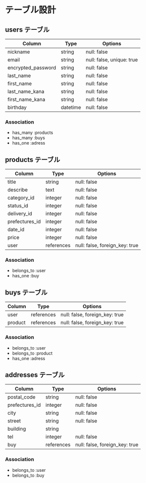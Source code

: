# テーブル設計

## users テーブル

| Column             | Type     | Options                   |
| ------------------ | -------- | ------------------------- |
| nickname           | string   | null: false               |
| email              | string   | null: false, unique: true |
| encrypted_password | string   | null: false               |
| last_name          | string   | null: false               |
| first_name         | string   | null: false               |
| last_name_kana     | string   | null: false               |
| first_name_kana    | string   | null: false               |
| birthday           | datetime | null: false               |

### Association

- has_many :products
- has_many :buys
- has_one  :adress

## products テーブル

| Column         | Type       | Options                        |
| -------------- | ---------- | ------------------------------ |
| title          | string     | null: false                    |
| describe       | text       | null: false                    |
| category_id    | integer    | null: false                    |
| status_id      | integer    | null: false                    |
| delivery_id    | integer    | null: false                    |
| prefectures_id | integer    | null: false                    |
| date_id        | integer    | null: false                    |
| price          | integer    | null: false                    |
| user           | references | null: false, foreign_key: true |

### Association

- belongs_to :user
- has_one    :buy

## buys テーブル

| Column  | Type       | Options                        |
| ------- | ---------- | ------------------------------ |
| user    | references | null: false, foreign_key: true |
| product | references | null: false, foreign_key: true |

### Association

- belongs_to :user
- belongs_to :product
- has_one    :adress

## addresses テーブル

| Column      | Type       | Options                        |
| ----------- | ---------- | ------------------------------ |
| postal_code | string     | null: false                    |
| prefectures_id | integer     | null: false                    |
| city        | string     | null: false                    |
| street      | string     | null: false                    |
| building    | string     |                                |
| tel         | integer    | null: false                    |
| buy         | references | null: false, foreign_key: true |

### Association

- belongs_to :user
- belongs_to :buy